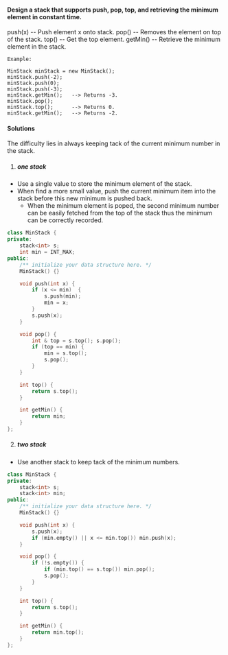 #### Design a stack that supports push, pop, top, and retrieving the minimum element in constant time.

push(x) -- Push element x onto stack.
pop() -- Removes the element on top of the stack.
top() -- Get the top element.
getMin() -- Retrieve the minimum element in the stack.
 

```
Example:

MinStack minStack = new MinStack();
minStack.push(-2);
minStack.push(0);
minStack.push(-3);
minStack.getMin();   --> Returns -3.
minStack.pop();
minStack.top();      --> Returns 0.
minStack.getMin();   --> Returns -2.
```

#### Solutions

The difficulty lies in always keeping tack of the current minimum number in the stack.


1. ##### one stack

- Use a single value to store the minimum element of the stack.
- When find a more small value, push the current minimum item into the stack before this new minimum is pushed back.
    - When the minimum element is poped, the second minimum number can be easily fetched from the top of the stack thus the minimum can be correctly recorded.

```cpp
class MinStack {
private:
    stack<int> s;
    int min = INT_MAX;
public:
    /** initialize your data structure here. */
    MinStack() {}

    void push(int x) {
        if (x <= min)  {
            s.push(min);
            min = x;
        }
        s.push(x);
    }

    void pop() {
        int & top = s.top(); s.pop();
        if (top == min) {
            min = s.top();
            s.pop();
        }
    }

    int top() {
        return s.top();
    }

    int getMin() {
        return min;
    }
};
```



2. ##### two stack

- Use another stack to keep tack of the minimum numbers.


```cpp
class MinStack {
private:
    stack<int> s;
    stack<int> min;
public:
    /** initialize your data structure here. */
    MinStack() {}

    void push(int x) {
        s.push(x);
        if (min.empty() || x <= min.top()) min.push(x);
    }

    void pop() {
        if (!s.empty()) {
            if (min.top() == s.top()) min.pop();
            s.pop();
        }
    }

    int top() {
        return s.top();
    }

    int getMin() {
        return min.top();
    }
};

```